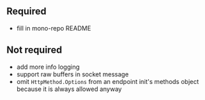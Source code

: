 ## Required

-   fill in mono-repo README

## Not required

-   add more info logging
-   support raw buffers in socket message
-   omit `HttpMethod.Options` from an endpoint init's methods object because it is always allowed anyway
